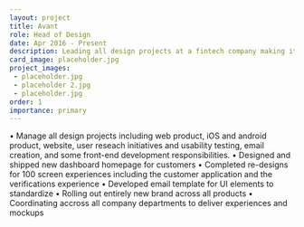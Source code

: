 ```yaml
---
layout: project
title: Avant
role: Head of Design
date: Apr 2016 - Present
description: Leading all design projects at a fintech company making it easier for middle-income consumers to borrow money online.
card_image: placeholder.jpg
project_images: 
 - placeholder.jpg
 - placeholder 2.jpg
 - placeholder.jpg
order: 1
importance: primary
---
```



• Manage all design projects including web product, iOS and android product, website, user reseach initiatives and usability testing, email creation, and some front-end development responsibilities.
• Designed and shipped new dashboard homepage for customers
• Completed re-designs for 100 screen experiences including the customer application and the verifications experience
• Developed email template for UI elements to standardize
• Rolling out entirely new brand across all products 
• Coordinating accross all company departments to deliver experiences and mockups 


